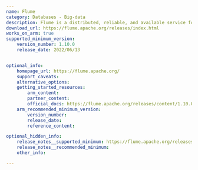 ```yaml
---
name: Flume
category: Databases - Big-data
description: Flume is a distributed, reliable, and available service for efficiently collecting, aggregating, and moving large amounts of log data.
download_url: https://flume.apache.org/releases/index.html
works_on_arm: true
supported_minimum_version:
    version_number: 1.10.0
    release_date: 2022/06/13


optional_info:
    homepage_url: https://flume.apache.org/
    support_caveats: 
    alternative_options:
    getting_started_resources:
        arm_content:
        partner_content:
        official_docs: https://flume.apache.org/releases/content/1.10.0/FlumeUserGuide.html
    arm_recommended_minimum_version:
        version_number:
        release_date:
        reference_content:

optional_hidden_info:
    release_notes__supported_minimum: https://flume.apache.org/releases/1.10.0.html
    release_notes__recommended_minimum:
    other_info: 

---
```


